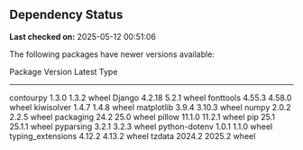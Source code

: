 ## Dependency Status

**Last checked on:** 2025-05-12 00:51:06

The following packages have newer versions available:

Package           Version Latest Type
----------------- ------- ------ -----
contourpy         1.3.0   1.3.2  wheel
Django            4.2.18  5.2.1  wheel
fonttools         4.55.3  4.58.0 wheel
kiwisolver        1.4.7   1.4.8  wheel
matplotlib        3.9.4   3.10.3 wheel
numpy             2.0.2   2.2.5  wheel
packaging         24.2    25.0   wheel
pillow            11.1.0  11.2.1 wheel
pip               25.1    25.1.1 wheel
pyparsing         3.2.1   3.2.3  wheel
python-dotenv     1.0.1   1.1.0  wheel
typing_extensions 4.12.2  4.13.2 wheel
tzdata            2024.2  2025.2 wheel
